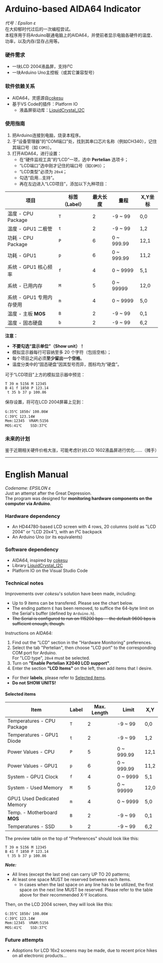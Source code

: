 # Arduino-based AIDA64 Indicator

*代号：Epsilon ε*  
在大抑郁时代过后的一次编程尝试。  
本程序用于将Arduino联通电脑上的AIDA64，并使前者显示电脑各硬件的温度、功率，以及内存/显存占用等。

### 硬件需求
- 一块LCD 2004液晶屏，支持I²C
- 一块Arduino Uno主控板（或其它兼容型号）

### 软件依赖关系
- AIDA64，灵感源自[cokesu](http://www.51hei.com/bbs/dpj-188021-1.html)
- 基于VS Code的插件：Platform IO
  + 液晶屏驱动库：[LiquidCrystal_I2C](https://github.com/enjoyneering/LiquidCrystal_I2C)

### 使用指南
1. 把Arduino连接到电脑，烧录本程序。
1. 于“设备管理器”的“COM端口”处，找到其串口芯片名称（例如CH340），记住其端口号（如 `COM3`）。
1. 打开AIDA64，进行设置：
   - 在“硬件监视工具”的“LCD”一项，选中 **Pertelian** 选项卡；
   - “LCD端口”选中刚才记住的端口号（如`COM3`）；
   - “LCD类型”必须为 `20x4`；
   - 勾选“启用...支持”。
   - 再在左边进入“LCD项目”，添加以下九种项目：

| 项目 | 标签（Label） | 最大长度 | 量程 | X,Y坐标 |
|-|-|-|-|-|
| 温度 - CPU Package | `T` | 2 | -9 \~ 99 | 0,0 |
| 温度 - GPU1 二极管 | `t` | 2 | -9 \~ 99 | 1,2 |
| 功耗 - CPU Package | `P` | 6 | 0 \~ 999.99 | 12,1 |
| 功耗 - GPU1 | `p` | 6 | 0 \~ 999.99 | 11,2 |
| 系统 - GPU1 核心频率 | `f` | 4 | 0 \~ 9999 | 5,1 |
| 系统 - 已用内存 | `M` | 5 | 0 \~ 99999 | 12,0 |
| 系统 - GPU1 专用内存使用 | `m` | 4 | 0 \~ 9999 | 5,0 |
| 温度 - 主板 **MOS** | `B` | 2 | -9 \~ 99 | 0,1 |
| 温度 - 固态硬盘 | `b` | 2 | -9 \~ 99 | 6,2 |

**注意：**

- **不要勾选“显示单位”（Show unit）！**
- 模拟显示器每行可容纳至多 20 个字符（包括空格）；
- 每个项目之间必须**至少留出一个空格**。
- 温度分类中的“固态硬盘”因其型号而异，图标均为“硬盘”。

可于“LCD项目”上方的模拟显示器中预览：

```
T 39 m 5156 M 12345
B 41 f 1850 P 123.14
 t 35 b 37 p 100.86

```

保存设置，将可在LCD 2004屏幕上见到：
```
G:35℃ 1850√ 100.86W
C:39℃ 123.14W
Mem:12345  VRAM:5156
MOS:41℃    SSD:37℃
```

### 未来的计划

鉴于近期相关硬件价格大涨，可能考虑针对LCD 1602液晶屏进行优化……（摊手）

--------
# English Manual

*Codename: EPSILON ε*  
Just an attempt after the Great Depression.  
The program was designed for **monitoring hardware components on the computer via Arduino**.

### Hardware dependency
- An HD44780-based LCD screen with 4 rows, 20 columns (sold as "LCD 2004" or "LCD 20x4"), with an I²C backpack
- An Arduino Uno (or its equivalents)

### Software dependency
- AIDA64, inspired by [cokesu](http://www.51hei.com/bbs/dpj-188021-1.html)
- Library [LiquidCrystal_I2C](https://github.com/enjoyneering/LiquidCrystal_I2C)
- Platform IO on the Visual Studio Code

### Technical notes
Improvements over *cokesu*'s solution have been made, including:
- Up to 9 items can be transfered. Please see the chart below.
- The ending pattern `E` has been removed, to suffice the 64-byte limit on the Serial's buffer (defined by `Arduino.h`).
- ~~The Serial is configured to run on 115200 bps -- the default 9600 bps is sufficient enough, though.~~

Instructions on AIDA64:

1. Find out the "LCD" section in the "Hardware Monitoring" preferences.
1. Select the tab "Pertelian", then choose "LCD port" to the corresponding COM port for Arduino.  
  For "LCD type", `20x4` must be selected.
1. Turn on **"Enable Pertelian X2040 LCD support"**.
1. Enter the section **"LCD Items"** on the left, then add items that I desire.
  - For their **labels**, please refer to [Selected items](#Selected_items).
  - **Do not SHOW UNITS!**

#### Selected items

| Item | Label | Max. Length | Limit | X,Y |
|-|-|-|-|-|
| Temperatures - CPU Package | `T` | 2 | -9 \~ 99 | 0,0 |
| Temperatures - GPU1 Diode | `t` | 2 | -9 \~ 99 | 1,2 |
| Power Values - CPU | `P` | 5 | 0 \~ 999.99 | 12,1 |
| Power Values - GPU1 | `p` | 6 | 0 \~ 999.99 | 11,2 |
| System - GPU1 Clock | `f` | 4 | 0 \~ 9999 | 5,1 |
| System - Used Memory | `M` | 5 | 0 \~ 99999 | 12,0 |
| GPU1 Used Dedicated Memory | `m` | 4 | 0 \~ 9999 | 5,0 |
| Temp. - Motherboard **MOS** | `B` | 2 | -9 \~ 99 | 0,1 |
| Temperatures - SSD | `b` | 2 | -9 \~ 99 | 6,2 |

The preview table on the top of "Preferences" should look like this:
```
T 39 m 5156 M 12345
B 41 f 1850 P 123.14
 t 35 b 37 p 100.86

```
***Note:*** 
- All lines (except the last one) can carry UP TO 20 patterns; 
- At least one space MUST be reserved between each items.
  + In cases when the last space on any line has to be utilized, the first space on the next line MUST be reserved. Please refer to the table above for their recommended X-Y locations.

Then, on the LCD 2004 screen, they will look like this:
```
G:35℃ 1850√ 100.86W
C:39℃ 123.14W
Mem:12345  VRAM:5156
MOS:41℃    SSD:37℃
```


### Future attempts
- Adoptions for LCD 16x2 screens may be made, due to recent price hikes on all electronic products...